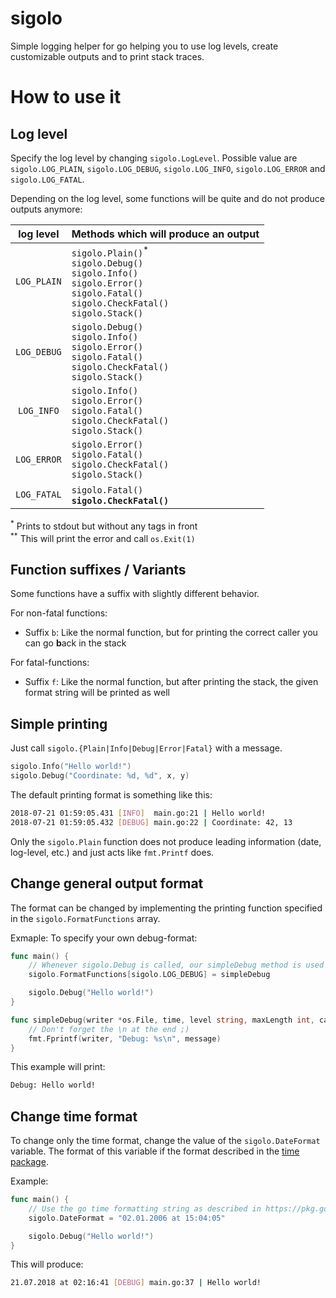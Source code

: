 # sigolo
Simple logging helper for go helping you to use log levels, create customizable outputs and to print stack traces.

# How to use it

## Log level
Specify the log level by changing `sigolo.LogLevel`. Possible value are `sigolo.LOG_PLAIN`, `sigolo.LOG_DEBUG`, `sigolo.LOG_INFO`, `sigolo.LOG_ERROR` and `sigolo.LOG_FATAL`.

Depending on the log level, some functions will be quite and do not produce outputs anymore:

| log level | Methods which will produce an output |
|:--:|:--|
| `LOG_PLAIN` | `sigolo.Plain()`<sup>*</sup><br>`sigolo.Debug()`<br>`sigolo.Info()`<br>`sigolo.Error()`<br>`sigolo.Fatal()`<br>`sigolo.CheckFatal()`<br>`sigolo.Stack()` |
| `LOG_DEBUG` | `sigolo.Debug()`<br>`sigolo.Info()`<br>`sigolo.Error()`<br>`sigolo.Fatal()`<br>`sigolo.CheckFatal()`<br>`sigolo.Stack()` |
| `LOG_INFO` | `sigolo.Info()`<br>`sigolo.Error()`<br>`sigolo.Fatal()`<br>`sigolo.CheckFatal()`<br>`sigolo.Stack()` |
| `LOG_ERROR` | `sigolo.Error()`<br>`sigolo.Fatal()`<br>`sigolo.CheckFatal()`<br>`sigolo.Stack()` |
| `LOG_FATAL` | `sigolo.Fatal()`<sup>**</sup><br>`sigolo.CheckFatal()`<sup>**</sup> |
<sup>\*</sup> Prints to stdout but without any tags in front<br>
<sup>\*\*</sup> This will print the error and call `os.Exit(1)`

## Function suffixes / Variants

Some functions have a suffix with slightly different behavior.

For non-fatal functions:
* Suffix `b`: Like the normal function, but for printing the correct caller you can go **b**ack in the stack

For fatal-functions:
* Suffix `f`: Like the normal function, but after printing the stack, the given format string will be printed as well

## Simple printing
Just call `sigolo.{Plain|Info|Debug|Error|Fatal}` with a message.

```go
sigolo.Info("Hello world!")
sigolo.Debug("Coordinate: %d, %d", x, y)
```

The default printing format is something like this:

```bash
2018-07-21 01:59:05.431 [INFO]  main.go:21 | Hello world!
2018-07-21 01:59:05.432 [DEBUG] main.go:22 | Coordinate: 42, 13
```

Only the `sigolo.Plain` function does not produce leading information (date, log-level, etc.) and just acts like `fmt.Printf` does.

## Change general output format
The format can be changed by implementing the printing function specified in the `sigolo.FormatFunctions` array.

Exmaple: To specify your own debug-format:
```go
func main() {
	// Whenever sigolo.Debug is called, our simpleDebug method is used to produce the output.
	sigolo.FormatFunctions[sigolo.LOG_DEBUG] = simpleDebug

	sigolo.Debug("Hello world!")
}

func simpleDebug(writer *os.File, time, level string, maxLength int, caller, message string) {
	// Don't forget the \n at the end ;)
	fmt.Fprintf(writer, "Debug: %s\n", message)
}
```
This example will print:
```bash
Debug: Hello world!
```

## Change time format
To change only the time format, change the value of the `sigolo.DateFormat` variable. The format of this variable if the format described in the [time package](https://golang.org/pkg/time/).

Example:
```go
func main() {
	// Use the go time formatting string as described in https://pkg.go.dev/time
	sigolo.DateFormat = "02.01.2006 at 15:04:05"

	sigolo.Debug("Hello world!")
}
```
This will produce:
```bash
21.07.2018 at 02:16:41 [DEBUG] main.go:37 | Hello world!
```
